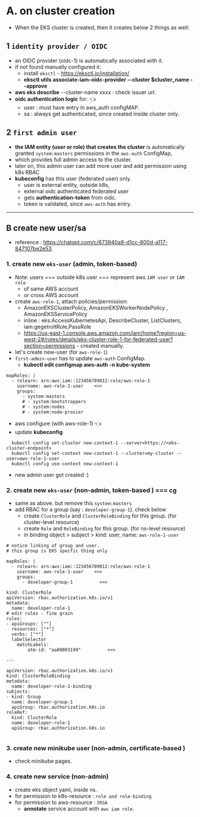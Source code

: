 # A. on cluster creation
- When the EKS cluster is created, then it creates below 2 things as well:

## 1 `identity provider / OIDC`
- an OIDC provider (oidc-1) is automatically associated with it.
- if not found manually configured it:
  - install `eksctl` - https://eksctl.io/installation/
  - **eksctl utils associate-iam-oidc-provider --cluster $cluster_name --approve**
- **aws eks describe** --cluster-name xxxx : check issuer url.
- **oidc authentication logic** for:  :point_left:
  - user : must have entry in aws_auth configMAP.
  - sa   : always get authenticated,  since created inside cluster only.
  
## 2 `first admin user`
  - **the IAM entity (user or role) that creates the cluster** is automatically granted `system:masters` permissions in the `aws-auth` ConfigMap, 
  - which provides full admin access to the cluster.
  - later on, this admin user can add more user and add permission using k8s RBAC
  - **kubeconfig** has this user (federated user) only.
    - user is external entity, outside k8s, 
    - external oidc authenticated federated user
    - gets **authentication-token** from oidc.
    - token is validated, since `aws-auth` has entry. 

---
## B create new user/sa
- reference : https://chatgpt.com/c/673940a9-d1cc-800d-a117-847107be2e53

### 1. create new `eks-user` (admin, token-based)
- Note: users === outside k8s user === represent aws `IAM user` or `IAM role`
  - of same AWS account
  - or cross AWS account
- create `aws-role-1`, attach policies/permission:
  - AmazonEKSClusterPolicy, AmazonEKSWorkerNodePolicy , AmazonEKSServicePolicy
  - inline : eks:AccessKubernetesApi, DescribeCluster, ListClusters, iam:gegetroltRole,PassRole
  - https://us-east-1.console.aws.amazon.com/iam/home?region=us-west-2#/roles/details/eks-cluster-role-1-for-federated-user?section=permissions - created manually.
- let's create new-user  (for `aws-role-1`)
- `first-admin-user` has to update `aws-auth` ConfigMap.
  - **kubectl edit configmap aws-auth -n kube-system**
```
mapRoles: |
  - rolearn: arn:aws:iam::123456789012:role/aws-role-1
    username: aws-role-1-user    <<<
    groups:
      - system:masters
      # - system:bootstrappers
      # - system:nodes
      # - system:node-proxier
```
- aws configure (with aws-role-1) :point_left:
- update **kubeconfig**
```
  kubectl config set-cluster new-context-1 --server=https://<eks-cluster-endpoint>
  kubectl config set-context new-context-1 --cluster=my-cluster --user=aws-role-1-user
  kubectl config use-context new-context-1
```
- new admin user got created :)

### 2. create new `eks-user` (non-admin, token-based )  === cg
- same as above. but remove this `system:masters`
- add RBAC for a group (say : `developer-group-1`). check below
  - create `ClusterRole` and `ClusterRoleBinding` for this group. (for cluster-level resource)
  - create `Role` and `RoleBinding` for this group. (for ns-level resource)
  - in binding object > subject > kind: user, name: `aws-role-1-user`
```
# notice linking of group and user.
# this group is EKS specfic thing only 

mapRoles: |
  - rolearn: arn:aws:iam::123456789012:role/aws-role-1
    username: aws-role-1-user    <<<
    groups:
      - developer-group-1          <<<
```

```
kind: ClusterRole
apiVersion: rbac.authorization.k8s.io/v1
metadata:
  name: developer-role-1
# edit rules - fine grain 
rules:
- apiGroups: [""]
  resources: ["*"]
  verbs: ["*"]
  labelSelector
    matchLabels:
        atm-id: "aa00003199"          <<<

---

apiVersion: rbac.authorization.k8s.io/v1
kind: ClusterRoleBinding
metadata:
  name: developer-role-1-binding
subjects:
- kind: Group
  name: developer-group-1  
  apiGroup: rbac.authorization.k8s.io
roleRef:
  kind: ClusterRole
  name: developer-role-1
  apiGroup: rbac.authorization.k8s.io
  
```

### 3. create new minikube user (non-admin, certificate-based )
- check minikube pages.

### 4. create new service (non-admin)
- create eks object yaml, inside ns.
- for permission to k8s-resource : `role and role-binding`
- for permission to aws-resource : `IRSA`
  - **annotate** service account with `aws iam role`.

